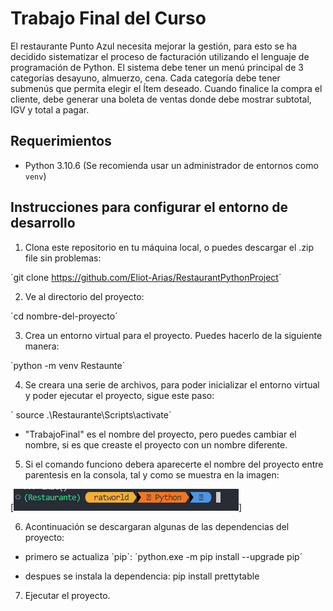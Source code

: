 # Trabajo Final del Curso

El restaurante Punto Azul necesita mejorar la gestión, para esto se ha decidido sistematizar 
el proceso de facturación utilizando el lenguaje de programación de Python. El sistema debe 
tener un menú principal de 3 categorías desayuno, almuerzo, cena. Cada categoría debe 
tener submenús que permita elegir el Ítem deseado. Cuando finalice la compra el cliente, 
debe generar una boleta de ventas donde debe mostrar subtotal, IGV y total a pagar.

## Requerimientos

- Python 3.10.6 (Se recomienda usar un administrador de entornos como `venv`)

## Instrucciones para configurar el entorno de desarrollo

1. Clona este repositorio en tu máquina local, o puedes descargar el .zip file sin problemas:

´git clone <https://github.com/Eliot-Arias/RestaurantPythonProject>´

2. Ve al directorio del proyecto:

´cd nombre-del-proyecto´

3. Crea un entorno virtual para el proyecto. Puedes hacerlo de la siguiente manera:

´python -m venv Restaunte´

4. Se creara una serie de archivos, para poder inicializar el entorno virtual y poder ejecutar el proyecto, sigue este paso:

´ source .\Restaurante\Scripts\activate´

- "TrabajoFinal" es el nombre del proyecto, pero puedes cambiar el nombre, si es que creaste el proyecto con un nombre diferente.

5. Si el comando funciono debera aparecerte el nombre del proyecto entre parentesis en la consola, tal y como se muestra en la imagen:

[![Imagen referencial](entorno.png)]

6. Acontinuación se descargaran algunas de las dependencias del proyecto:

- primero se actualiza ´pip´: ´python.exe -m pip install --upgrade pip´

- despues se instala la dependencia: pip install prettytable

7. Ejecutar el proyecto.

